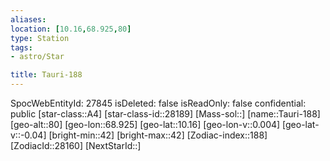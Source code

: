 ```yaml
---
aliases: 
location: [10.16,68.925,80]
type: Station
tags:
- astro/Star

title: Tauri-188
---
```

SpocWebEntityId: 27845
isDeleted: false
isReadOnly: false
confidential: public
[star-class::A4]
[star-class-id::28189]
[Mass-sol::]
[name::Tauri-188]
[geo-alt::80]
[geo-lon::68.925]
[geo-lat::10.16]
[geo-lon-v::0.004]
[geo-lat-v::-0.04]
[bright-min::42]
[bright-max::42]
[Zodiac-index::188]
[ZodiacId::28160]
[NextStarId::]



